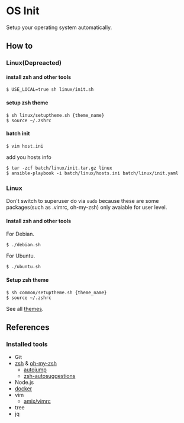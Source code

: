 # OS Init

Setup your operating system automatically.

## How to

### Linux(Depreacted)

#### install zsh and other tools

    $ USE_LOCAL=true sh linux/init.sh

#### setup zsh theme

    $ sh linux/setuptheme.sh {theme_name}
    $ source ~/.zshrc

#### batch init

    $ vim host.ini

add you hosts info

    $ tar -zcf batch/linux/init.tar.gz linux
    $ ansible-playbook -i batch/linux/hosts.ini batch/linux/init.yaml


### Linux

Don't switch to superuser do via `sudo` because these are some packages(such as .vimrc, oh-my-zsh) only avaiable for user level.

#### Install zsh and other tools

For Debian.

    $ ./debian.sh

For Ubuntu.

    $ ./ubuntu.sh

#### Setup zsh theme

    $ sh common/setuptheme.sh {theme_name}
    $ source ~/.zshrc

See all [themes](https://github.com/ohmyzsh/ohmyzsh/wiki/Themes).

## References

### Installed tools

- Git
- [zsh](https://www.zsh.org/) & [oh-my-zsh](https://ohmyz.sh/)
    - [autojump](https://github.com/wting/autojump)
    - [zsh-autosuggestions](https://github.com/zsh-users/zsh-autosuggestions)
- Node.js
- [docker](https://www.docker.com)
- vim
    - [amix/vimrc](https://github.com/amix/vimrc.git)
- tree
- jq

